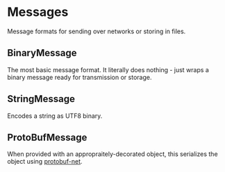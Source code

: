 # Messages
Message formats for sending over networks or storing in files.

## BinaryMessage
The most basic message format. It literally does nothing - just wraps a binary message ready for transmission or storage.

## StringMessage
Encodes a string as UTF8 binary.

## ProtoBufMessage
When provided with an appropraitely-decorated object, this serializes the object using [protobuf-net](https://github.com/mgravell/protobuf-net).